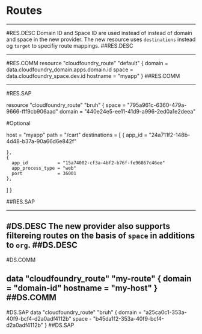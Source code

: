 # Routes


-----------------
#RES.DESC
Domain ID and Space ID are used instead of instead of domain and space in the new provider. The new resource uses `destinations` instead og `target` to specifiy route mappings.
##RES.DESC

------------------
#RES.COMM
resource "cloudfoundry_route" "default" {
    domain = data.cloudfoundry_domain.apps.domain.id
    space = data.cloudfoundry_space.dev.id
    hostname = "myapp"
}
##RES.COMM

--------------------
#RES.SAP

resource "cloudfoundry_route" "bruh" {
  space  = "795a961c-6360-479a-9666-fff9cb906aad"
  domain = "440e24e5-ee11-41d9-a996-2ed0a1e2deea"

  #Optional 

  host   = "myapp"
  path   = "/cart"
  destinations = [
    {
      app_id = "24a711f2-148b-4d48-b37a-90a66d6e842f"

    },
    {
      app_id           = "15a74002-cf3a-4bf2-b76f-fe96867c46ee"
      app_process_type = "web"
      port             = 36001
    },

  ]
}

##RES.SAP

---------------

#DS.DESC
The new provider also supports filtereing routes on the basis of `space` in additions to `org`.
##DS.DESC
----------------

#DS.COMM

data "cloudfoundry_route" "my-route" {
    domain   = "domain-id"
    hostname = "my-host"
}
##DS.COMM
-----------------

#DS.SAP
data "cloudfoundry_route" "bruh" {
  domain = "a25ca0c1-353a-40f9-bcf4-d2a0adf4112b"
  space - "b45da1f2-353a-40f9-bcf4-d2a0adf4112b"
}
##DS.SAP